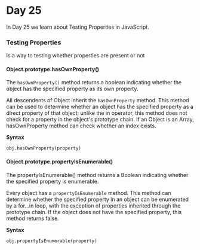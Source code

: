 # Day 25
In Day 25 we learn about Testing Properties in JavaScript.

### Testing Properties
Is a way to testing whether properties are present or not

#### Object.prototype.hasOwnProperty()
The ```hasOwnProperty()``` method returns a boolean indicating whether the object has the specified property as its own property.

All descendents of Object inherit the ```hasOwnProperty``` method. This method can be used to determine whether an object has the specified property as a direct property of that object; unlike the in operator, this method does not check for a property in the object's prototype chain. If an Object is an Array, hasOwnProperty  method can check whether an index exists.

**Syntax**
```
obj.hasOwnProperty(property)
```

#### Object.prototype.propertyIsEnumerable()
The propertyIsEnumerable() method returns a Boolean indicating whether the specified property is enumerable.

Every object has a ```propertyIsEnumerable``` method. This method can determine whether the specified property in an object can be enumerated by a for...in loop, with the exception of properties inherited through the prototype chain. If the object does not have the specified property, this method returns false.

**Syntax**
```
obj.propertyIsEnumerable(property)
```
